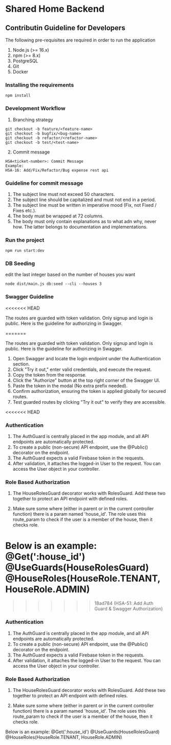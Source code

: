 # Shared Home Backend

## Contributin Guideline for Developers

The following pre-requisites are required in order to run the application

1. Node.js (>= 16.x)
2. npm (>= 8.x)
3. PostgreSQL
4. Git
5. Docker

### Installing the requirements

```
npm install
```

### Development Workflow

1. Branching strategy

```
git checkout -b feature/<feature-name>
git checkout -b bugfix/<bug-name>
git checkout -b refactor/<refactor-name>
git checkout -b test/<test-name>
```

2. Commit message

```
HSA<ticket-number>: Commit Message
Example:
HSA-16: Add/Fix/Refactor/Bug expense rest api
```

### Guideline for commit message

1. The subject line must not exceed 50 characters.
2. The subject line should be capitalized and must not end in a period.
3. The subject line must be written in imperative mood (Fix, not Fixed / Fixes etc.).
4. The body must be wrapped at 72 columns.
5. The body must only contain explanations as to what adn why, never how. The latter belongs to documentation and implementations.

### Run the project

```
npm run start:dev
```

### DB Seeding

edit the last integer based on the number of houses you want
```
node dist/main.js db:seed --cli --houses 3
```

### Swagger Guideline
<<<<<<< HEAD

The routes are guarded with token validation. Only signup and login is public. Here is the guideline for authorizing in Swagger.

=======

The routes are guarded with token validation. Only signup and login is public. Here is the guideline for authorizing in Swagger.
1. Open Swagger and locate the login endpoint under the Authentication section.
2. Click "Try it out," enter valid credentials, and execute the request.
3. Copy the token from the response.
4. Click the "Authorize" button at the top right corner of the Swagger UI.
5. Paste the token in the modal (No extra prefix needed).
6. Confirm authorization, ensuring the token is applied globally for secured routes.
7. Test guarded routes by clicking "Try it out" to verify they are accessible.

<<<<<<< HEAD
### Authentication

1. The AuthGuard is centrally placed in the app module, and all API endpoints are automatically protected.
2. To create a public (non-secure) API endpoint, use the @Public() decorator on the endpoint.
3. The AuthGuard expects a valid Firebase token in the requests.
4. After validation, it attaches the logged-in User to the request. You can access the User object in your controller.

### Role Based Authorization

1. The HouseRolesGuard decorator works with RolesGuard. Add these two together to protect an API endpoint with defined roles.

2. Make sure some where (either in parent or in the current controller function) there is a param named 'house_id'. The role uses this route_param to check if the user is a member of the house, then it checks role.

Below is an example:
@‌Get(':house_id')
@‌UseGuards(HouseRolesGuard)
@‌HouseRoles(HouseRole.TENANT, HouseRole.ADMIN)
=======
>>>>>>> 18ad784 (HSA-51: Add Auth Guard & Swagger Authorization)
### Authentication

1. The AuthGuard is centrally placed in the app module, and all API endpoints are automatically protected.
2. To create a public (non-secure) API endpoint, use the @Public() decorator on the endpoint.
3. The AuthGuard expects a valid Firebase token in the requests.
4. After validation, it attaches the logged-in User to the request. You can access the User object in your controller.

### Role Based Authorization

1. The HouseRolesGuard decorator works with RolesGuard. Add these two together to protect an API endpoint with defined roles.

2. Make sure some where (either in parent or in the current controller function) there is a param named 'house_id'. The role uses this route_param to check if the user is a member of the house, then it checks role.

Below is an example:
@‌Get(':house_id')
@‌UseGuards(HouseRolesGuard)
@‌HouseRoles(HouseRole.TENANT, HouseRole.ADMIN)
